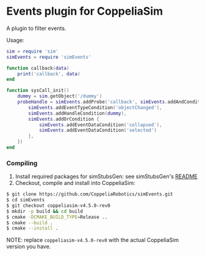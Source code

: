 # Events plugin for CoppeliaSim

A plugin to filter events.

Usage:

```lua
sim = require 'sim'
simEvents = require 'simEvents'

function callback(data)
    print('callback', data)
end

function sysCall_init()
    dummy = sim.getObject('/dummy')
    probeHandle = simEvents.addProbe('callback', simEvents.addAndCondition{
        simEvents.addEventTypeCondition('objectChanged'),
        simEvents.addHandleCondition(dummy),
        simEvents.addOrCondition {
            simEvents.addEventDataCondition('collapsed'),
            simEvents.addEventDataCondition('selected')
        },
    })
end
```

### Compiling

1. Install required packages for simStubsGen: see simStubsGen's [README](https://github.com/CoppeliaRobotics/include/blob/master/simStubsGen/README.md)
2. Checkout, compile and install into CoppeliaSim:
```sh
$ git clone https://github.com/CoppeliaRobotics/simEvents.git
$ cd simEvents
$ git checkout coppeliasim-v4.5.0-rev0
$ mkdir -p build && cd build
$ cmake -DCMAKE_BUILD_TYPE=Release ..
$ cmake --build .
$ cmake --install .
```

NOTE: replace `coppeliasim-v4.5.0-rev0` with the actual CoppeliaSim version you have.
